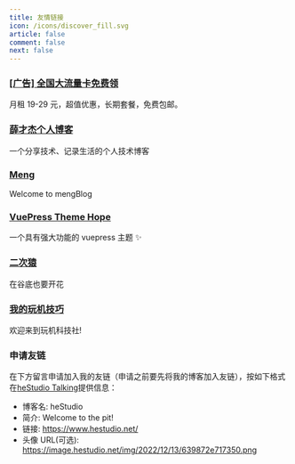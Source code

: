 ```yaml
---
title: 友情链接
icon: /icons/discover_fill.svg
article: false
comment: false
next: false
---
```


### [[广告] 全国大流量卡免费领](https://haokawx.lot-ml.com/Product/index/502034)

月租 19-29 元，超值优惠，长期套餐，免费包邮。

### [薛才杰个人博客](https://www.xuecaijie.com/)

一个分享技术、记录生活的个人技术博客

### [Meng](https://www.meng.me/)

Welcome to mengBlog

### [VuePress Theme Hope](https://theme-hope.vuejs.press/zh/)

一个具有强大功能的 vuepress 主题 ✨

### [二次猿](https://www.erciape.com/)

在谷底也要开花

### [我的玩机技巧](https://wjkjy.cn/)

欢迎来到玩机科技社!

### 申请友链

在下方留言申请加入我的友链（申请之前要先将我的博客加入友链），按如下格式在[heStudio Talking](/talking/)提供信息：

- 博客名: heStudio
- 简介: Welcome to the pit!
- 链接: https://www.hestudio.net/
- 头像 URL(可选): https://image.hestudio.net/img/2022/12/13/639872e717350.png
